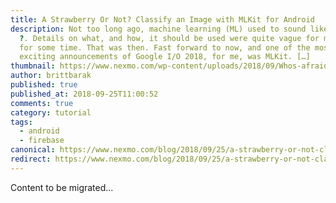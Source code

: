 ```yaml
---
title: A Strawberry Or Not? Classify an Image with MLKit for Android
description: Not too long ago, machine learning (ML) used to sound like a magic
  ?. Details on what, and how, it should be used were quite vague for many of us
  for some time. That was then. Fast forward to now, and one of the most
  exciting announcements of Google I/O 2018, for me, was MLKit. […]
thumbnail: https://www.nexmo.com/wp-content/uploads/2018/09/Whos-afraid-V2-1.001.jpeg
author: brittbarak
published: true
published_at: 2018-09-25T11:00:52
comments: true
category: tutorial
tags:
  - android
  - firebase
canonical: https://www.nexmo.com/blog/2018/09/25/a-strawberry-or-not-classify-an-image-with-mlkit-for-android-dr
redirect: https://www.nexmo.com/blog/2018/09/25/a-strawberry-or-not-classify-an-image-with-mlkit-for-android-dr
---
```

Content to be migrated...